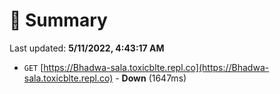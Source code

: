# 📖 Summary
Last updated: **5/11/2022, 4:43:17 AM**

- `GET` [https://Bhadwa-sala.toxicblte.repl.co](https://Bhadwa-sala.toxicblte.repl.co) - **Down** (1647ms)
